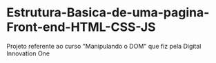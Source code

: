 # Estrutura-Basica-de-uma-pagina-Front-end-HTML-CSS-JS
Projeto referente ao curso "Manipulando o DOM" que fiz pela Digital Innovation One 
